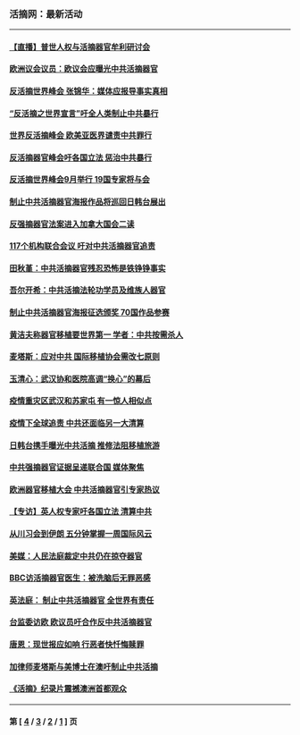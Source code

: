 ### 活摘网：最新活动
---
#### [【直播】普世人权与活摘器官牟利研讨会](../../pages/nf5883/n13425146.md?12250430) 
#### [欧洲议会议员：欧议会应曝光中共活摘器官](../../pages/nf5883/n13336571.md?12250430) 
#### [反活摘世界峰会 张锦华：媒体应报导事实真相](../../pages/nf5883/n13278502.md?12250430) 
#### [“反活摘之世界宣言”吁全人类制止中共暴行](../../pages/nf5883/n13259730.md?12250430) 
#### [世界反活摘峰会 欧美亚医界谴责中共罪行](../../pages/nf5883/n13253550.md?12250430) 
#### [反活摘器官峰会吁各国立法 惩治中共暴行](../../pages/nf5883/n13245052.md?12250430) 
#### [反活摘世界峰会9月举行 19国专家将与会](../../pages/nf5883/n13201492.md?12250430) 
#### [制止中共活摘器官海报作品将巡回日韩台展出](../../pages/nf5883/n13177791.md?12250430) 
#### [反强摘器官法案进入加拿大国会二读](../../pages/nf5883/n13033450.md?12250430) 
#### [117个机构联合会议 吁对中共活摘器官追责](../../pages/nf5883/n12775087.md?12250430) 
#### [田秋堇：中共活摘器官残忍恐怖是铁铮铮事实](../../pages/nf5883/n12702148.md?12250430) 
#### [吾尔开希：中共活摘法轮功学员及维族人器官](../../pages/nf5883/n12693197.md?12250430) 
#### [制止中共活摘器官海报征选颁奖 70国作品参赛](../../pages/nf5883/n12692050.md?12250430) 
#### [黄洁夫称器官移植要世界第一 学者：中共按需杀人](../../pages/nf5883/n12572329.md?12250430) 
#### [麦塔斯：应对中共 国际移植协会需改七原则](../../pages/nf5883/n12514711.md?12250430) 
#### [玉清心：武汉协和医院高调“换心”的幕后](../../pages/nf5883/n12298730.md?12250430) 
#### [疫情重灾区武汉和苏家屯 有一惊人相似点](../../pages/nf5883/n12150824.md?12250430) 
#### [疫情下全球追责 中共还面临另一大清算](../../pages/nf5883/n12070397.md?12250430) 
#### [日韩台携手曝光中共活摘 推修法阻移植旅游](../../pages/nf5883/n11712046.md?12250430) 
#### [中共强摘器官证据呈递联合国 媒体聚焦](../../pages/nf5883/n11546426.md?12250430) 
#### [欧洲器官移植大会 中共活摘器官引专家热议](../../pages/nf5883/n11539095.md?12250430) 
#### [【专访】英人权专家吁各国立法 清算中共](../../pages/nf5883/n11367315.md?12250430) 
#### [从川习会到伊朗 五分钟掌握一周国际风云](../../pages/nf5883/n11338520.md?12250430) 
#### [美媒：人民法庭裁定中共仍在掠夺器官](../../pages/nf5883/n11334897.md?12250430) 
#### [BBC访活摘器官医生：被洗脑后无罪恶感](../../pages/nf5883/n11335935.md?12250430) 
#### [英法庭： 制止中共活摘器官 全世界有责任](../../pages/nf5883/n11330691.md?12250430) 
#### [台监委访欧 欧议员吁合作反中共活摘器官](../../pages/nf5883/n11109190.md?12250430) 
#### [唐恩：现世报应如响 行恶者快忏悔赎罪](../../pages/nf5883/n11104016.md?12250430) 
#### [加律师麦塔斯与美博士在澳吁制止中共活摘](../../pages/nf5883/n10724764.md?12250430) 
#### [《活摘》纪录片震撼澳洲首都观众](../../pages/nf5883/n10722747.md?12250430) 

---
#### 第 [ [4](./4.md?12250430) / [3](./3.md?12250430) / [2](./2.md?12250430) / [1](./1.md?12250430) ] 页
